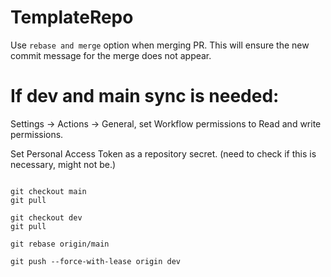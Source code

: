 # TemplateRepo

Use `rebase and merge` option when merging PR. This will ensure the new commit message for
the merge does not appear.

# If dev and main sync is needed:

Settings -> Actions -> General, set Workflow permissions to Read and write permissions.

Set Personal Access Token as a repository secret. (need to check if this is necessary, might not be.)

```

git checkout main
git pull

git checkout dev
git pull

git rebase origin/main

git push --force-with-lease origin dev

```
